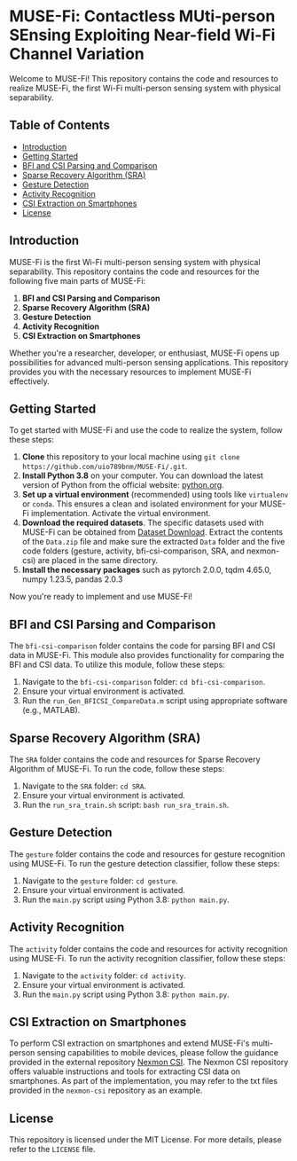 # MUSE-Fi: Contactless MUti-person SEnsing Exploiting Near-field Wi-Fi Channel Variation

Welcome to MUSE-Fi! This repository contains the code and resources to realize MUSE-Fi, the first Wi-Fi multi-person sensing system with physical separability.

## Table of Contents

- [Introduction](#introduction)
- [Getting Started](#getting-started)
- [BFI and CSI Parsing and Comparison](#bfi-and-csi-parsing-and-comparison)
- [Sparse Recovery Algorithm (SRA)](#sparse-recovery-algorithm-sra)
- [Gesture Detection](#gesture-recognition)
- [Activity Recognition](#activity-recognition)
- [CSI Extraction on Smartphones](#csi-extraction-on-smartphones)
- [License](#license)

## Introduction

MUSE-Fi is the first Wi-Fi multi-person sensing system with physical separability. This repository contains the code and resources for the following five main parts of MUSE-Fi:

1. **BFI and CSI Parsing and Comparison**
2. **Sparse Recovery Algorithm (SRA)**
3. **Gesture Detection**
4. **Activity Recognition** 
5. **CSI Extraction on Smartphones**

Whether you're a researcher, developer, or enthusiast, MUSE-Fi opens up possibilities for advanced multi-person sensing applications. This repository provides you with the necessary resources to implement MUSE-Fi effectively.

## Getting Started

To get started with MUSE-Fi and use the code to realize the system, follow these steps:

1. **Clone** this repository to your local machine using `git clone https://github.com/uio789bnm/MUSE-Fi/.git`.
2. **Install Python 3.8** on your computer. You can download the latest version of Python from the official website: [python.org](https://www.python.org/).
3. **Set up a virtual environment** (recommended) using tools like `virtualenv` or `conda`. This ensures a clean and isolated environment for your MUSE-Fi implementation. Activate the virtual environment.
4. **Download the required datasets**. The specific datasets used with MUSE-Fi can be obtained from [Dataset Download](). Extract the contents of the `Data.zip` file and  make sure the extracted `Data` folder and the five code folders (gesture, activity, bfi-csi-comparison, SRA, and nexmon-csi) are placed in the same directory.
5. **Install the necessary packages** such as pytorch 2.0.0, tqdm 4.65.0, numpy 1.23.5, pandas 2.0.3

Now you're ready to implement and use MUSE-Fi!


## BFI and CSI Parsing and Comparison

The `bfi-csi-comparison` folder contains the code for parsing BFI and CSI data in MUSE-Fi. This module also provides functionality for comparing the BFI and CSI data. To utilize this module, follow these steps: 

1. Navigate to the `bfi-csi-comparison` folder: `cd bfi-csi-comparison`. 
2. Ensure your virtual environment is activated. 
3. Run the `run_Gen_BFICSI_CompareData.m` script using appropriate software (e.g., MATLAB).

## Sparse Recovery Algorithm (SRA)

The `SRA` folder contains the code and resources for Sparse Recovery Algorithm of MUSE-Fi. To run the code, follow these steps:

1. Navigate to the `SRA` folder: `cd SRA`.
2. Ensure your virtual environment is activated.
3. Run the `run_sra_train.sh` script: `bash run_sra_train.sh`.

## Gesture Detection

The `gesture` folder contains the code and resources for gesture recognition using MUSE-Fi. To run the gesture detection classifier, follow these steps:

1. Navigate to the `gesture` folder: `cd gesture`.
2. Ensure your virtual environment is activated.
3. Run the `main.py` script using Python 3.8: `python main.py`.

## Activity Recognition

The `activity` folder contains the code and resources for activity recognition using MUSE-Fi. To run the activity recognition classifier, follow these steps:

1. Navigate to the `activity` folder: `cd activity`.
2. Ensure your virtual environment is activated.
3. Run the `main.py` script using Python 3.8: `python main.py`.

## CSI Extraction on Smartphones

To perform CSI extraction on smartphones and extend MUSE-Fi's multi-person sensing capabilities to mobile devices, please follow the guidance provided in the external repository [Nexmon CSI](https://github.com/seemoo-lab/nexmon_csi). The Nexmon CSI repository offers valuable instructions and tools for extracting CSI data on smartphones. As part of the implementation, you may refer to the txt files provided in the `nexmon-csi` repository as an example.

## License

This repository is licensed under the MIT License. For more details, please refer to the `LICENSE` file.
